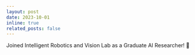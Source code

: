```yaml
---
layout: post
date: 2023-10-01
inline: true
related_posts: false
---
```


Joined Intelligent Robotics and Vision Lab as a Graduate AI Researcher! :robot:
